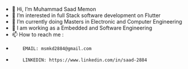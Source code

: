 - 👋 Hi, I’m Muhammad Saad Memon
- 👀 I’m interested in full Stack software development on Flutter
- 🌱 I’m currently doing Masters in Electronic and Computer Engineering
- 🌱 I am working as a Embedded and Software Engineering
- 📫 How to reach me :
-         EMAIL: msmkd2884@gmail.com
-         LINKEDIN: https://www.linkedin.com/in/saad-2884



<!---
Saad2884/Saad2884 is a ✨ special ✨ repository because its `README.md` (this file) appears on your GitHub profile.
You can click the Preview link to take a look at your changes.
--->



